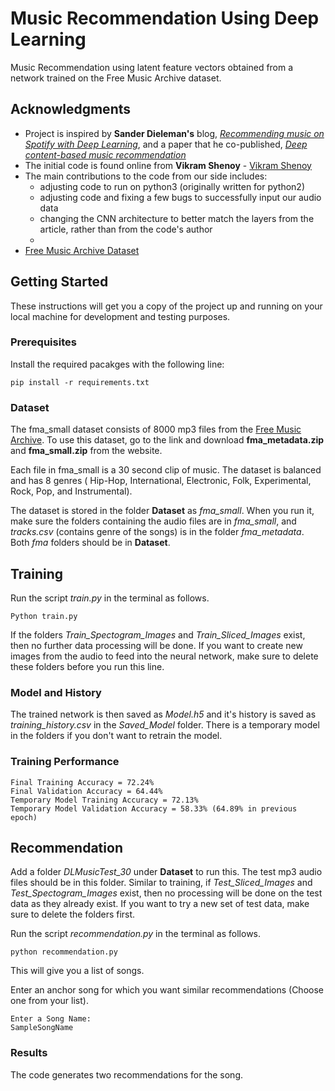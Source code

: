 # Music Recommendation Using Deep Learning

Music Recommendation using latent feature vectors obtained from a network trained on the Free Music Archive dataset.


## Acknowledgments

* Project is inspired by **Sander Dieleman's** blog, [*Recommending music on Spotify with Deep Learning*](http://benanne.github.io/2014/08/05/spotify-cnns.html), and a paper that he co-published, [*Deep content-based music recommendation*](https://proceedings.neurips.cc/paper/2013/file/b3ba8f1bee1238a2f37603d90b58898d-Paper.pdf)
* The initial code is found online from **Vikram Shenoy** - [Vikram Shenoy](https://github.com/VikramShenoy97)
* The main contributions to the code from our side includes:
  * adjusting code to run on python3 (originally written for python2)
  * adjusting code and fixing a few bugs to successfully input our audio data
  * changing the CNN architecture to better match the layers from the article, rather than from the code's author
  * 
* [Free Music Archive Dataset](https://github.com/mdeff/fma)



## Getting Started

These instructions will get you a copy of the project up and running on your local machine for development and testing purposes.

### Prerequisites

Install the required pacakges with the following line:

```
pip install -r requirements.txt
```

### Dataset
The fma_small dataset consists of 8000 mp3 files from the [Free Music Archive](https://github.com/mdeff/fma).
To use this dataset, go to the link and download **fma_metadata.zip** and
**fma_small.zip** from the website.

Each file in fma_small is a 30 second clip of music. The dataset is balanced and has 8 genres 
( Hip-Hop, International, Electronic, Folk, Experimental, Rock, Pop, and Instrumental).

The dataset is stored in the folder **Dataset** as *fma_small*. 
When you run it, make sure the folders containing the audio files are in *fma_small*,
and *tracks.csv* (contains genre of the songs) is in the folder *fma_metadata*. Both *fma* folders should be in **Dataset**.



## Training

Run the script *train.py* in the terminal as follows.
```
Python train.py
```
If the folders *Train_Spectogram_Images* and *Train_Sliced_Images* exist, then no further
data processing will be done. If you want to create new images from the audio to feed
into the neural network, make sure to delete these folders before you run this line.

### Model and History

The trained network is then saved as *Model.h5* and it's history is saved as 
*training_history.csv* in the *Saved_Model* folder. There is a temporary model 
in the folders if you don't want to retrain the model.

### Training Performance

```
Final Training Accuracy = 72.24%
Final Validation Accuracy = 64.44%
Temporary Model Training Accuracy = 72.13%
Temporary Model Validation Accuracy = 58.33% (64.89% in previous epoch)
```


## Recommendation

Add a folder *DLMusicTest_30* under **Dataset** to run this. 
The test mp3 audio files should be in this folder. Similar to training,
if *Test_Sliced_Images* and *Test_Spectogram_Images* exist, then no processing
will be done on the test data as they already exist. If you want
to try a new set of test data, make sure to delete the folders first.

Run the script *recommendation.py* in the terminal as follows.
```
python recommendation.py
```

This will give you a list of songs.


Enter an anchor song for which you want similar recommendations (Choose one from your list).
```
Enter a Song Name:
SampleSongName
```
### Results
The code generates two recommendations for the song.

